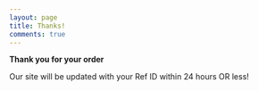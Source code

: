 ```yaml
---
layout: page
title: Thanks!
comments: true
---
```


**Thank you for your order**

Our site will be updated with your Ref ID within 24 hours OR less!
